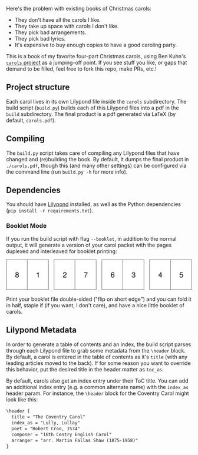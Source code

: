 Here's the problem with existing books of Christmas carols:

- They don't have all the carols I like.
- They take up space with carols I don't like.
- They pick bad arrangements.
- They pick bad lyrics.
- It's expensive to buy enough copies to have a good caroling party.

This is a book of my favorite four-part Christmas carols, using Ben Kuhn's [`carols` project](https://github.com/benkuhn/carols) as a jumping-off point. If you see stuff you like, or gaps that demand to be filled, feel free to fork this repo, make PRs, etc.!

## Project structure

Each carol lives in its own Lilypond file inside the `carols` subdirectory. The build script (`build.py`) builds each of this Lilypond files into a pdf in the `build` subdirectory. The final product is a pdf generated via LaTeX (by default, `carols.pdf`).

## Compiling

The `build.py` script takes care of compiling any Lilypond files that have changed and (re)building the book. By default, it dumps the final product in `./carols.pdf`, though this (and many other settings) can be configured via the command line (run `build.py -h` for more info).

## Dependencies

You should have [Lilypond](http://lilypond.org/download.html) installed, as well as the Python dependencies (`pip install -r requirements.txt`).

### Booklet Mode

If you run the build script with flag `--booklet`, in addition to the normal output, it will generate a version of your carol packet with the pages duplexed and interleaved for booklet printing:

![Booklet page layout](/resources/booklet-pages.png?raw=true "Booklet page layout")

Print your booklet file double-sided ("flip on short edge") and you can fold it in half, staple if (if you want, I don't care), and have a nice little booklet of carols.

## Lilypond Metadata

In order to generate a table of contents and an index, the build script parses through each Lilypond file to grab some metadata from the `\header` block. By default, a carol is entered in the table of contents as it's `title` (with any leading articles moved to the back). If for some reason you want to override this behavior, put the desired title in the header matter as `toc_as`.

By default, carols also get an index entry under their ToC title. You can add an additional index entry (e.g. a common alternate name) with the `index_as` header param. For instance, the `\header` block for the Coventry Carol might look like this:

```
\header {
  title = "The Coventry Carol"
  index_as = "Lully, Lullay"
  poet = "Robert Croo, 1534"
  composer = "16th Centry English Carol"
  arranger = "arr. Martin Fallas Shaw (1875-1958)"
}
```
